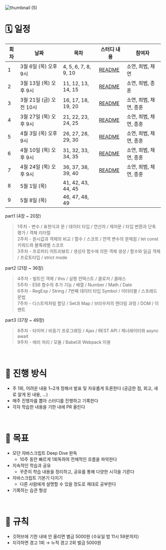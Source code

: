 
![thumbnail (5)](https://github.com/user-attachments/assets/4a685d80-00fc-4eab-93ce-d239643503b9)

# 🗓️ 일정

|회차|날짜|목차|스터디 내용|참여자|
|---|---|---|--------|----|
|1|3월 6일 (목) 오후 9시|4, 5, 6, 7, 8, 9, 10|[README](https://github.com/Chill-gongju/Javascript-Deep-Dive-Study/blob/main/1%ED%9A%8C%EC%B0%A8/README.md)|소연, 희범, 채연|
|2|3월 13일 (목) 오후 9시|11, 12, 13, 14, 15|[README](https://github.com/Chill-gongju/Javascript-Deep-Dive-Study/blob/main/2%ED%9A%8C%EC%B0%A8/README.md)|소연, 희범, 종훈|
|3|3월 21일 (금) 오전 10시|16, 17, 18, 19, 20|[README](https://github.com/Chill-gongju/Javascript-Deep-Dive-Study/blob/main/3%ED%9A%8C%EC%B0%A8/README.md)|소연, 희범, 채연, 종훈|
|4|3월 27일 (목) 오후 9시|21, 22, 23, 24, 25|[README](https://github.com/Chill-gongju/Javascript-Deep-Dive-Study/blob/main/4%ED%9A%8C%EC%B0%A8/README.md)|소연, 희범, 채연, 종훈|
|5|4월 3일 (목) 오후 9시|26, 27, 28, 29, 30|[README](https://github.com/Chill-gongju/Javascript-Deep-Dive-Study/blob/main/5%ED%9A%8C%EC%B0%A8/README.md)|소연, 희범, 채연, 종훈|
|6|4월 10일 (목) 오후 9시|31, 32, 33, 34, 35|[README](https://github.com/Chill-gongju/Javascript-Deep-Dive-Study/blob/main/6%ED%9A%8C%EC%B0%A8/README.md)|소연, 희범, 채연, 종훈|
|7|4월 24일 (목) 오후 9시|36, 37, 38, 39, 40|[README](https://github.com/Chill-gongju/Javascript-Deep-Dive-Study/blob/main/7%ED%9A%8C%EC%B0%A8/README.md)|소연, 희범, 채연, 종훈|
|8|5월 1일 (목)|41, 42, 43, 44, 45||
|9|5월 8일 (목)|46, 47, 48, 49||

part1 (4장 ~ 20장)

> 1주차 - 변수 / 표현식과 문 / 데이터 타입 / 연산자 / 제어문 / 타입 변환과 단축 평가 / 객체 리터럴
> <br/>2주차 - 원시값과 객체의 비교 / 함수 / 스코프 / 전역 변수의 문제점 / let const 키워드와 블록레벨 스코프
> <br/>3주차 - 프로퍼티 어트리뷰트 / 생성자 함수에 의한 객체 생성 / 함수와 일급 객체 / 프로토타입 / strict mode

part2 (21장 ~ 36장)

> 4주차 - 빌트인 객체 / this / 실행 컨텍스트 / 클로저 / 클래스 
> <br/>5주차 - ES6 함수의 추가 기능 / 배열 / Number / Math / Date 
> <br/>6주차 - RegExp / String / 7번째 데이터 타입 Symbol / 이터러블 / 스프레드 문법
> <br/>7주차 - 디스트럭처링 할당 / Set과 Map / 브라우저의 렌더링 과정 / DOM / 이벤트
 

part3 (37장 ~ 49장)

> 8주차 - 타이머 / 비동기 프로그래밍 / Ajax / REST API / 제너레이터와 async await
> <br/>9주차 - 에러 처리 / 모듈 / Babel과 Webpack 이용


<br/>


# 👥 진행 방식

- 주 1회, 어려운 내용 1~2개 정해서 발표 및 자유롭게 토론한다 (궁금한 점, 회고, 새로 알게 된 내용, ...)
- 매주 진행자를 뽑아 스터디를 진행하고 기록한다
- 각자 학습한 내용을 기한 내에 PR 올린다

<br/>
  

# 🌱 목표

- 모던 자바스크립트 Deep Dive 완독
    - 10주 동안 빠르게 1회독하여 전체적인 흐름을 파악한다
- 지속적인 학습과 공유
    - 꾸준히 학습 내용을 정리하고, 공유를 통해 다양한 시각을 기른다
- 자바스크립트 기본기 다지기
    - 다른 사람에게 설명할 수 있을 정도로 제대로 공부한다
- 기록하는 습관 형성


<br/>
  


# 🌵 규칙

- 깃허브에 기한 내에 안 올리면 벌금 5000원 (수요일 밤 11시 59분까지)
- 지각하면 경고 1회 → 누적 경고 2회 벌금 5000원
